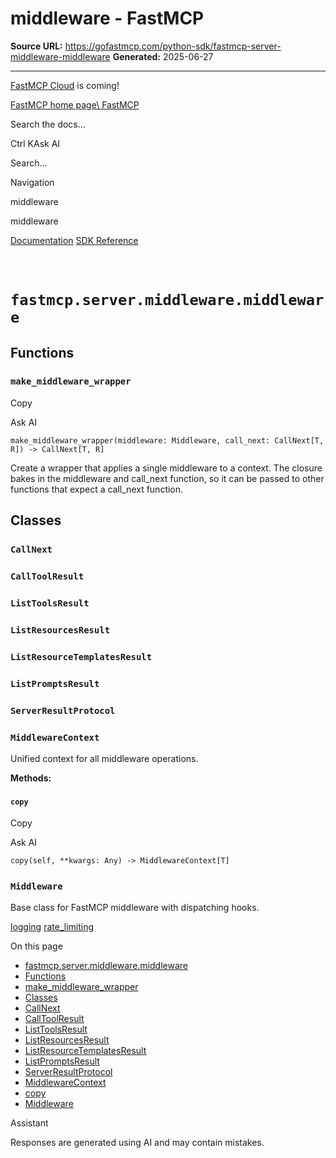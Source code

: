 # middleware - FastMCP

**Source URL:** https://gofastmcp.com/python-sdk/fastmcp-server-middleware-middleware
**Generated:** 2025-06-27

---

[FastMCP Cloud](https://fastmcp.link/x0Kyhy2) is coming!

[FastMCP home page\\
FastMCP](https://gofastmcp.com/)

Search the docs...

Ctrl KAsk AI

Search...

Navigation

middleware

middleware

[Documentation](https://gofastmcp.com/getting-started/welcome) [SDK Reference](https://gofastmcp.com/python-sdk/fastmcp-exceptions)

# [​](https://gofastmcp.com/python-sdk/fastmcp-server-middleware-middleware\#fastmcp-server-middleware-middleware)  `fastmcp.server.middleware.middleware`

## [​](https://gofastmcp.com/python-sdk/fastmcp-server-middleware-middleware\#functions)  Functions

### [​](https://gofastmcp.com/python-sdk/fastmcp-server-middleware-middleware\#make-middleware-wrapper)  `make_middleware_wrapper`

Copy

Ask AI

```
make_middleware_wrapper(middleware: Middleware, call_next: CallNext[T, R]) -> CallNext[T, R]

```

Create a wrapper that applies a single middleware to a context. The
closure bakes in the middleware and call\_next function, so it can be
passed to other functions that expect a call\_next function.

## [​](https://gofastmcp.com/python-sdk/fastmcp-server-middleware-middleware\#classes)  Classes

### [​](https://gofastmcp.com/python-sdk/fastmcp-server-middleware-middleware\#callnext)  `CallNext`

### [​](https://gofastmcp.com/python-sdk/fastmcp-server-middleware-middleware\#calltoolresult)  `CallToolResult`

### [​](https://gofastmcp.com/python-sdk/fastmcp-server-middleware-middleware\#listtoolsresult)  `ListToolsResult`

### [​](https://gofastmcp.com/python-sdk/fastmcp-server-middleware-middleware\#listresourcesresult)  `ListResourcesResult`

### [​](https://gofastmcp.com/python-sdk/fastmcp-server-middleware-middleware\#listresourcetemplatesresult)  `ListResourceTemplatesResult`

### [​](https://gofastmcp.com/python-sdk/fastmcp-server-middleware-middleware\#listpromptsresult)  `ListPromptsResult`

### [​](https://gofastmcp.com/python-sdk/fastmcp-server-middleware-middleware\#serverresultprotocol)  `ServerResultProtocol`

### [​](https://gofastmcp.com/python-sdk/fastmcp-server-middleware-middleware\#middlewarecontext)  `MiddlewareContext`

Unified context for all middleware operations.

**Methods:**

#### [​](https://gofastmcp.com/python-sdk/fastmcp-server-middleware-middleware\#copy)  `copy`

Copy

Ask AI

```
copy(self, **kwargs: Any) -> MiddlewareContext[T]

```

### [​](https://gofastmcp.com/python-sdk/fastmcp-server-middleware-middleware\#middleware)  `Middleware`

Base class for FastMCP middleware with dispatching hooks.

[logging](https://gofastmcp.com/python-sdk/fastmcp-server-middleware-logging) [rate\_limiting](https://gofastmcp.com/python-sdk/fastmcp-server-middleware-rate_limiting)

On this page

- [fastmcp.server.middleware.middleware](https://gofastmcp.com/python-sdk/fastmcp-server-middleware-middleware#fastmcp-server-middleware-middleware)
- [Functions](https://gofastmcp.com/python-sdk/fastmcp-server-middleware-middleware#functions)
- [make\_middleware\_wrapper](https://gofastmcp.com/python-sdk/fastmcp-server-middleware-middleware#make-middleware-wrapper)
- [Classes](https://gofastmcp.com/python-sdk/fastmcp-server-middleware-middleware#classes)
- [CallNext](https://gofastmcp.com/python-sdk/fastmcp-server-middleware-middleware#callnext)
- [CallToolResult](https://gofastmcp.com/python-sdk/fastmcp-server-middleware-middleware#calltoolresult)
- [ListToolsResult](https://gofastmcp.com/python-sdk/fastmcp-server-middleware-middleware#listtoolsresult)
- [ListResourcesResult](https://gofastmcp.com/python-sdk/fastmcp-server-middleware-middleware#listresourcesresult)
- [ListResourceTemplatesResult](https://gofastmcp.com/python-sdk/fastmcp-server-middleware-middleware#listresourcetemplatesresult)
- [ListPromptsResult](https://gofastmcp.com/python-sdk/fastmcp-server-middleware-middleware#listpromptsresult)
- [ServerResultProtocol](https://gofastmcp.com/python-sdk/fastmcp-server-middleware-middleware#serverresultprotocol)
- [MiddlewareContext](https://gofastmcp.com/python-sdk/fastmcp-server-middleware-middleware#middlewarecontext)
- [copy](https://gofastmcp.com/python-sdk/fastmcp-server-middleware-middleware#copy)
- [Middleware](https://gofastmcp.com/python-sdk/fastmcp-server-middleware-middleware#middleware)

Assistant

Responses are generated using AI and may contain mistakes.